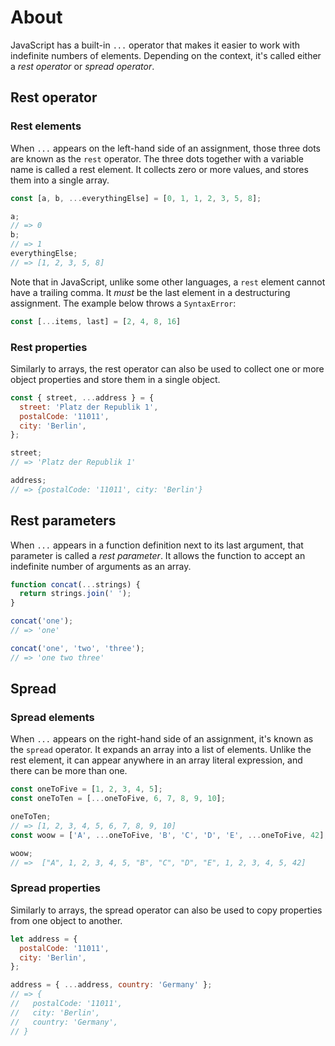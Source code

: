# About

JavaScript has a built-in `...` operator that makes it easier to work with indefinite numbers of elements. Depending on the context, it's called either a _rest operator_ or _spread operator_.

## Rest operator

### Rest elements

When `...` appears on the left-hand side of an assignment, those three dots are known as the `rest` operator. The three dots together with a variable name is called a rest element. It collects zero or more values, and stores them into a single array.

```javascript
const [a, b, ...everythingElse] = [0, 1, 1, 2, 3, 5, 8];

a;
// => 0
b;
// => 1
everythingElse;
// => [1, 2, 3, 5, 8]
```

Note that in JavaScript, unlike some other languages, a `rest` element cannot have a trailing comma. It _must_ be the last element in a destructuring assignment. The example below throws a `SyntaxError`:

```javascript
const [...items, last] = [2, 4, 8, 16]
```

### Rest properties

Similarly to arrays, the rest operator can also be used to collect one or more object properties and store them in a single object.

```javascript
const { street, ...address } = {
  street: 'Platz der Republik 1',
  postalCode: '11011',
  city: 'Berlin',
};

street;
// => 'Platz der Republik 1'

address;
// => {postalCode: '11011', city: 'Berlin'}
```

## Rest parameters

When `...` appears in a function definition next to its last argument, that parameter is called a _rest parameter_. It allows the function to accept an indefinite number of arguments as an array.

```javascript
function concat(...strings) {
  return strings.join(' ');
}

concat('one');
// => 'one'

concat('one', 'two', 'three');
// => 'one two three'
```

## Spread

### Spread elements

When `...` appears on the right-hand side of an assignment, it's known as the `spread` operator. It expands an array into a list of elements. Unlike the rest element, it can appear anywhere in an array literal expression, and there can be more than one.

```javascript
const oneToFive = [1, 2, 3, 4, 5];
const oneToTen = [...oneToFive, 6, 7, 8, 9, 10];

oneToTen;
// => [1, 2, 3, 4, 5, 6, 7, 8, 9, 10]
const woow = ['A', ...oneToFive, 'B', 'C', 'D', 'E', ...oneToFive, 42];

woow;
// =>  ["A", 1, 2, 3, 4, 5, "B", "C", "D", "E", 1, 2, 3, 4, 5, 42]
```

### Spread properties

Similarly to arrays, the spread operator can also be used to copy properties from one object to another.

```javascript
let address = {
  postalCode: '11011',
  city: 'Berlin',
};

address = { ...address, country: 'Germany' };
// => {
//   postalCode: '11011',
//   city: 'Berlin',
//   country: 'Germany',
// }
```

